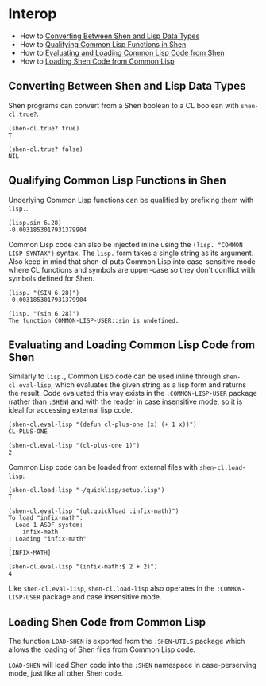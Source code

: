 # Interop

  * How to [Converting Between Shen and Lisp Data Types](#converting-between-shen-and-lisp-data-types)
  * How to [Qualifying Common Lisp Functions in Shen](#qualifying-common-lisp-functions-in-shen)
  * How to [Evaluating and Loading Common Lisp Code from Shen](#evaluating-and-loading-common-lisp-code-from-shen)
  * How to [Loading Shen Code from Common Lisp](https://github.com/Shen-Language/shen-cl/blob/master/INTEROP.md#loading-shen-code-from-common-lisp)

## Converting Between Shen and Lisp Data Types

Shen programs can convert from a Shen boolean to a CL boolean with `shen-cl.true?`.

```
(shen-cl.true? true)
T

(shen-cl.true? false)
NIL
```

## Qualifying Common Lisp Functions in Shen

Underlying Common Lisp functions can be qualified by prefixing them with `lisp.`.

```
(lisp.sin 6.28)
-0.0031853017931379904
```

Common Lisp code can also be injected inline using the `(lisp. "COMMON LISP SYNTAX")` syntax. The `lisp.` form takes a single string as its argument. Also keep in mind that shen-cl puts Common Lisp into case-sensitive mode where CL functions and symbols are upper-case so they don't conflict with symbols defined for Shen.

```
(lisp. "(SIN 6.28)")
-0.0031853017931379904

(lisp. "(sin 6.28)")
The function COMMON-LISP-USER::sin is undefined.
```

## Evaluating and Loading Common Lisp Code from Shen

Similarly to `lisp.`, Common Lisp code can be used inline through `shen-cl.eval-lisp`, which evaluates the given string as a lisp form and returns the result. Code evaluated this way exists in the `:COMMON-LISP-USER` package (rather than `:SHEN`) and with the reader in case insensitive mode, so it is ideal for accessing external lisp code.

```
(shen-cl.eval-lisp "(defun cl-plus-one (x) (+ 1 x))")
CL-PLUS-ONE

(shen-cl.eval-lisp "(cl-plus-one 1)")
2
```

Common Lisp code can be loaded from external files with `shen-cl.load-lisp`:

```
(shen-cl.load-lisp "~/quicklisp/setup.lisp")
T

(shen-cl.eval-lisp "(ql:quickload :infix-math)")
To load "infix-math":
  Load 1 ASDF system:
    infix-math
; Loading "infix-math"
.
[INFIX-MATH]

(shen-cl.eval-lisp "(infix-math:$ 2 + 2)")
4
```

Like `shen-cl.eval-lisp`, `shen-cl.load-lisp` also operates in the `:COMMON-LISP-USER` package and case insensitive mode.

## Loading Shen Code from Common Lisp

The function `LOAD-SHEN` is exported from the `:SHEN-UTILS` package which allows the loading of Shen files from Common Lisp code.

`LOAD-SHEN` will load Shen code into the `:SHEN` namespace in case-perserving mode, just like all other Shen code.
